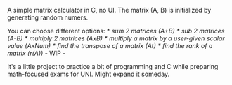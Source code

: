 A simple matrix calculator in C, no UI. 
The matrix (A, B) is initialized by generating random numers.

You can choose different options: 
        * *sum 2 matrices (A+B)
        * sub 2 matrices (A-B)
        * multiply 2 matrices (AxB)
        * multiply a matrix by a user-given scalar value (AxNum)
        * find the transpose of a matrix (At)
        * find the rank of a matrix (r(A))* - WIP - 


It's a little project to practice a bit of programming and C while preparing math-focused exams for UNI. Might expand it someday.
        
